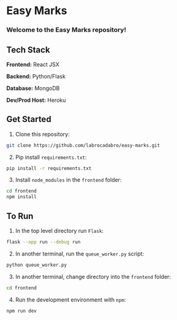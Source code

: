 # Easy Marks

### Welcome to the Easy Marks repository!

## Tech Stack
__Frontend:__ React JSX

__Backend:__ Python/Flask

__Database:__ MongoDB

__Dev/Prod Host:__ Heroku

## Get Started

1. Clone this repository:
```bash
git clone https://github.com/labrocadabro/easy-marks.git
```

2. Pip install `requirements.txt`:
```bash
pip install -r requirements.txt
```

3. Install `node_modules` in the `frontend` folder:
```bash
cd frontend
npm install
```

## To Run

1. In the top level directory run `Flask`:
```bash
flask --app run --debug run
```

2. In another terminal, run the `queue_worker.py` script:
```bash
python queue_worker.py
```

3. In another terminal, change directory into the `frontend` folder:
```bash
cd frontend
```

4. Run the development environment with `npm`:
```bash
npm run dev
```
